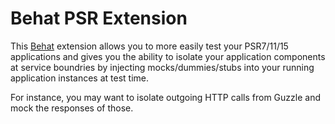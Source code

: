 Behat PSR Extension
==========

This [Behat](http://behat.org) extension allows you to more easily test your PSR7/11/15 applications and gives you the 
ability to isolate your application components at service boundries by injecting mocks/dummies/stubs into your running 
application instances at test time. 

For instance, you may want to isolate outgoing HTTP calls from Guzzle and mock the responses of those.

